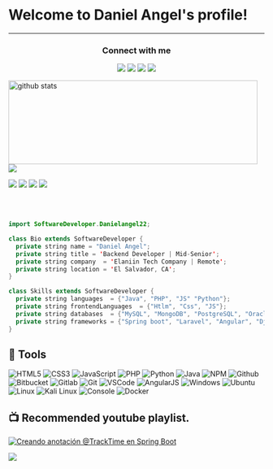 <h1> Welcome to Daniel Angel's profile!</h1>

***
<h3 align="center">Connect with me</h3>
<p align="center">
  <a href= "https://www.linkedin.com/in/daniel-angel-6a7710187/"><img src="https://img.icons8.com/dusk/48/000000/linkedin.png"/></a>
  <a href= "https://twitter.com/Daniel_A_Angel?s=09"><img src="https://img.icons8.com/dusk/48/000000/twitter.png"/></a>
  <a href= "mailto:alexandermo1233@gmail.com"><img src="https://img.icons8.com/dusk/48/000000/gmail.png"/></a>
  <a href= "https://www.youtube.com/channel/UCRDsrn3PX9eJdqH74Zo6eFA/featured"><img src="https://img.icons8.com/dusk/48/000000/youtube--v2.png"/></a>
</p>

<p>
  <img align="left" width="490" height="165" src="https://github-readme-stats.vercel.app/api/?username=danielangel22&show_icons=true&title_color=fffffff&icon_color=000000&text_color=000000" alt="github stats"/>
  <a href="https://github.com/anuraghazra/github-readme-stats">
    <img align="center" src="https://github-readme-stats.anuraghazra1.vercel.app/api/top-langs/?username=danielangel22" />
  </a>
  <p>
    <img src="https://views.whatilearened.today/views/github/Danielangel22/views.svg"/>
    <a href="https://github.com/Danielangel22?tab=followers"><img src="https://img.shields.io/github/followers/Danielangel22?color=%234CC61E&label=GitHub%20Followers%20%3A"/></a>
    <a href="https://github.com/Danielangel22?tab=repositories"><img src="https://badges.frapsoft.com/os/v2/open-source.svg?v=103"/></a>
    <a href="https://github.com/Naereen/badges"><img src="https://img.shields.io/badge/badges-awesome-green.svg"/></a>
  </p>
</p>
<br/><br/>

<!--
**kaizoku-oh/kaizoku-oh** is a ✨ _special_ ✨ repository because its `README.md` (this file) appears on your GitHub profile.
-->

```java
import SoftwareDeveloper.Danielangel22;

class Bio extends SoftwareDeveloper {
  private string name = "Daniel Angel";
  private string title = 'Backend Developer | Mid-Senior';
  private string company  = 'Elaniin Tech Company | Remote';
  private string location = 'El Salvador, CA';
}

class Skills extends SoftwareDeveloper {
  private string languages  = {"Java", "PHP", "JS" "Python"};
  private string frontendLanguages  = {"Htlm", "Css", "JS"};
  private string databases  = {"MySQL", "MongoDB", "PostgreSQL", "Oracle", "Sqlite", "Sysbase", "SQL server"};
  private string frameworks = {"Spring boot", "Laravel", "Angular", "Django"};
}

```
## 🔧 Tools

![HTML5](https://img.icons8.com/color/30/html-5.png)
![CSS3](https://img.icons8.com/color/30/css3.png)
![JavaScript](https://img.icons8.com/color/30/javascript.png)
![PHP](https://img.icons8.com/color/30/php.png)
![Python](https://img.icons8.com/color/30/python.png)
![Java](https://img.icons8.com/color/30/java.png)
![NPM](https://img.icons8.com/color/30/npm.png)
![Github](https://img.icons8.com/material-outlined/30/github.png)
![Bitbucket](https://img.icons8.com/color/30/bitbucket.png)
![Gitlab](https://img.icons8.com/color/30/gitlab.png)
![Git](https://img.icons8.com/color/30/git.png)
![VSCode](https://img.icons8.com/color/30/visual-studio-code-2019.png)
![AngularJS](https://img.icons8.com/color/30/angularjs.png)
![Windows](https://img.icons8.com/color/30/windows-10.png)
![Ubuntu](https://img.icons8.com/color/30/ubuntu--v1.png)
![Linux](https://img.icons8.com/color/30/linux.png)
![Kali Linux](https://img.icons8.com/color/30/kali-linux.png)
![Console](https://img.icons8.com/color/30/console.png)
![Docker](https://img.icons8.com/color/30/docker.png)

## 📺 Recommended youtube playlist.

<!-- Feed workflow - https://github.com/gautamkrishnar/blog-post-workflow -->
<!-- YouTube Cards - WIP by DenverCoder1 -->


<!-- YOUTUBE:START -->
[![Creando anotación @TrackTime en Spring Boot](https://img.youtube.com/vi/s5gvbvQA9RE/0.jpg)](https://www.youtube.com/playlist?list=PLYLDZy0IuGzIJ_iQ6cTxyrU_YWgNsC5Xu)

<!-- YOUTUBE:END -->

[<img src="https://img.shields.io/badge/-Subscribe-red?style=for-the-badge&logo=youtube&logoColor=white"/>](https://www.youtube.com/c/CodeReview?sub_confirmation=1)
